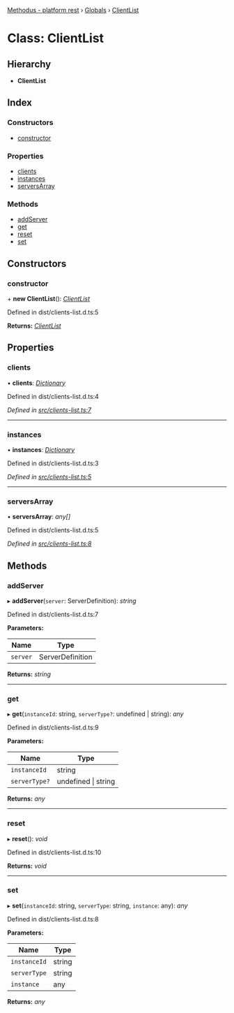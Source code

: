 [Methodus - platform rest](../README.md) › [Globals](../globals.md) › [ClientList](clientlist.md)

# Class: ClientList

## Hierarchy

* **ClientList**

## Index

### Constructors

* [constructor](clientlist.md#constructor)

### Properties

* [clients](clientlist.md#clients)
* [instances](clientlist.md#instances)
* [serversArray](clientlist.md#serversarray)

### Methods

* [addServer](clientlist.md#addserver)
* [get](clientlist.md#get)
* [reset](clientlist.md#reset)
* [set](clientlist.md#set)

## Constructors

###  constructor

\+ **new ClientList**(): *[ClientList](clientlist.md)*

Defined in dist/clients-list.d.ts:5

**Returns:** *[ClientList](clientlist.md)*

## Properties

###  clients

• **clients**: *[Dictionary](../globals.md#dictionary)*

Defined in dist/clients-list.d.ts:4

*Defined in [src/clients-list.ts:7](https://github.com/nodulusteam/methodus.dev/blob/58b1bce/modules/platform/platform-rest/src/clients-list.ts#L7)*

___

###  instances

• **instances**: *[Dictionary](../globals.md#dictionary)*

Defined in dist/clients-list.d.ts:3

*Defined in [src/clients-list.ts:5](https://github.com/nodulusteam/methodus.dev/blob/58b1bce/modules/platform/platform-rest/src/clients-list.ts#L5)*

___

###  serversArray

• **serversArray**: *any[]*

Defined in dist/clients-list.d.ts:5

*Defined in [src/clients-list.ts:8](https://github.com/nodulusteam/methodus.dev/blob/58b1bce/modules/platform/platform-rest/src/clients-list.ts#L8)*

## Methods

###  addServer

▸ **addServer**(`server`: ServerDefinition): *string*

Defined in dist/clients-list.d.ts:7

**Parameters:**

Name | Type |
------ | ------ |
`server` | ServerDefinition |

**Returns:** *string*

___

###  get

▸ **get**(`instanceId`: string, `serverType?`: undefined | string): *any*

Defined in dist/clients-list.d.ts:9

**Parameters:**

Name | Type |
------ | ------ |
`instanceId` | string |
`serverType?` | undefined &#124; string |

**Returns:** *any*

___

###  reset

▸ **reset**(): *void*

Defined in dist/clients-list.d.ts:10

**Returns:** *void*

___

###  set

▸ **set**(`instanceId`: string, `serverType`: string, `instance`: any): *any*

Defined in dist/clients-list.d.ts:8

**Parameters:**

Name | Type |
------ | ------ |
`instanceId` | string |
`serverType` | string |
`instance` | any |

**Returns:** *any*
